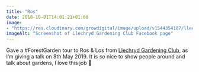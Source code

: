 ```yaml
---
title: "Ros"
date: 2018-10-01T14:01:21+01:00
image: 
- "https://res.cloudinary.com/growdigital/image/upload/v1544354187/llechryd-gardening-club-30094800687.png"
imageAlt: "Screenshot of Llechryd Gardening Club Facebook page"
---
```


Gave a #ForestGarden tour to Ros & Los from [Llechryd Gardening Club](https://www.facebook.com/LlechrydDGC/), as I’m giving a talk on 8th May 2019. It is _so_ nice to show people around and talk about gardens, I love this job 💚
